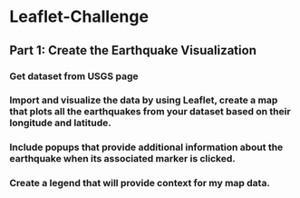# Leaflet-Challenge
## Part 1: Create the Earthquake Visualization

### Get dataset from USGS page
### Import and visualize the data by using Leaflet, create a map that plots all the earthquakes from your dataset based on their longitude and latitude.
### Include popups that provide additional information about the earthquake when its associated marker is clicked.
### Create a legend that will provide context for my map data.

